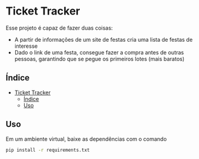 # Ticket Tracker

Esse projeto é capaz de fazer duas coisas:

- A partir de informações de um site de festas cria uma lista de festas de interesse
- Dado o link de uma festa, consegue fazer a compra antes de outras pessoas, garantindo que se pegue os primeiros lotes (mais baratos)

## Índice

- [Ticket Tracker](#ticket-tracker)
  - [Índice](#índice)
  - [Uso](#uso)

## Uso

Em um ambiente virtual, baixe as dependências com o comando

```bash
pip install -r requirements.txt
```
